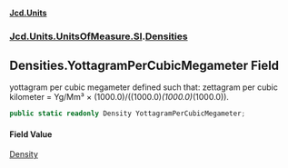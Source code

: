 #### [Jcd.Units](index.md 'index')

### [Jcd.Units.UnitsOfMeasure.SI](Jcd.Units.UnitsOfMeasure.SI.md 'Jcd.Units.UnitsOfMeasure.SI').[Densities](Densities.md 'Jcd.Units.UnitsOfMeasure.SI.Densities')

## Densities.YottagramPerCubicMegameter Field

yottagram per cubic megameter defined such that: zettagram per cubic kilometer = Yg/Mm³ ×
(1000.0)/((1000.0)*(1000.0)*(1000.0)).

```csharp
public static readonly Density YottagramPerCubicMegameter;
```

#### Field Value

[Density](Density.md 'Jcd.Units.UnitTypes.Density')